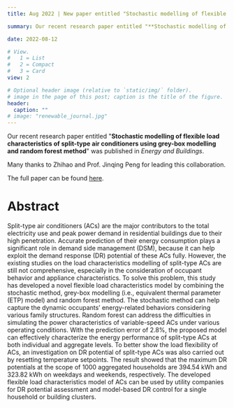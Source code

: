 ```yaml
---
title: Aug 2022 | New paper entitled "Stochastic modelling of flexible load characteristics of split-type air conditioners using grey-box modelling and random forest method" was published in *Energy and Buildings*!

summary: Our recent research paper entitled "**Stochastic modelling of flexible load characteristics of split-type air conditioners using grey-box modelling and random forest method**" was published in *Energy and Buildings*. 

date: 2022-08-12

# View.
#   1 = List
#   2 = Compact
#   3 = Card
view: 2

# Optional header image (relative to `static/img/` folder).
# image in the page of this post; caption is the title of the figure.
header:
  caption: ""   
# image: "renewable_journal.jpg"   
---
```




Our recent research paper entitled "**Stochastic modelling of flexible load characteristics of split-type air conditioners using grey-box modelling and random forest method**" was published in *Energy and Buildings*. 

Many thanks to Zhihao and Prof. Jinqing Peng for leading this collaboration.

The full paper can be found [here](https://doi.org/10.1016/j.enbuild.2022.112370).

# Abstract

Split-type air conditioners (ACs) are the major contributors to the total electricity use and peak power demand in residential buildings due to their high penetration. Accurate prediction of their energy consumption plays a significant role in demand side management (DSM), because it can help exploit the demand response (DR) potential
of these ACs fully. However, the existing studies on the load characteristics modelling of split-type ACs are still not comprehensive, especially in the consideration of occupant behavior and appliance characteristics. To solve this problem, this study has developed a novel flexible load characteristics model by combining the stochastic method, grey-box modelling (i.e., equivalent thermal parameter (ETP) model) and random forest method. The stochastic method can help capture the dynamic occupants’ energy-related behaviors considering various family structures. Random forest can address the difficulties in simulating the power characteristics of variable-speed ACs under various operating conditions. With the prediction error of 2.8%, the proposed model can effectively characterize the energy performance of split-type ACs at both individual and aggregate levels. To better show the load flexibility of ACs, an investigation on DR potential of split-type ACs was also carried out by resetting temperature setpoints. The result showed that the maximum DR potentials at the scope of 1000 aggregated households are 394.54 kWh and 323.82 kWh on weekdays and weekends, respectively. The developed flexible load characteristics model of ACs can be used by utility companies for DR potential assessment and model-based DR control for a single household or building clusters.

